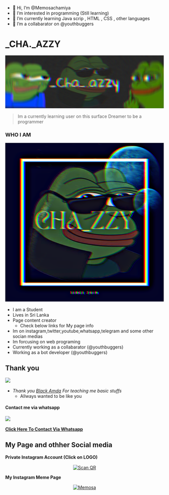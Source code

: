 - 👋 Hi, I’m @Memosachamiya
- 👀 I’m interested in programming (Still learning)
- 🌱 I’m currently learning Java scrip , HTML , CSS , other languages
- 💞️ I’m a collabarator on @youthbuggers

# _CHA._AZZY 
![](https://github.com/Memosachamiya/Memosa/blob/main/plugins/Mybanner.jpg?raw=true)

> Im a currently learning user on this surface
> Dreamer to be a programmer


### WHO I AM

![](https://github.com/Memosachamiya/ragn-md/blob/main/plugins/My%20logo.png?raw=true)


- I am a Student
- Lives in Sri Lanka
- Page content creator
    - Check below links for My page info
- Im on instagram,twitter,youtube,whatsapp,telegram and some other socian medias
- Im forcusing on web programing 
- Currently working as a collabarator (@youthbuggers)
- Working as a bot developer (@youthbuggers)
## Thank you
![](https://avatars.githubusercontent.com/u/83172207?v=)
- _Thank you [Black Amda][https://github.com/BlackAmda] For teaching me basic stuffs_
     - Allways wanted to be like you



#### Contact me via whatsapp
![](https://static.whatsapp.net/rsrc.php/v3/yO/r/FsWUqRoOsPu.png)

****[Click Here To Contact Via Whatsapp](https://wa.me/94760168732)****

[https://github.com/BlackAmda]: https://github.com/BlackAmda "https://github.com/BlackAmda"

## My Page and othher Social media
**Private Instagram Account (Click on LOGO)**
<p align="center">
<a href="https://www.instagram.com/_cha._azzy/"><img align="center" src="https://vectorlogo4u.com/wp-content/uploads/2019/09/Instagram-wordmark-logo.png" alt="Scan QR" height="112" width="300" /></a>
<br>

**My Instagram Meme Page**
<p align="center">
<a href="https://www.instagram.com/memosa_page"><img align="center" src="https://www.pngmart.com/files/13/Instagram-Logo-Transparent.png" alt="Memosa" height="112" width="300" /></a>
<br>
